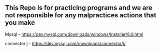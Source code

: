 <!-- # Project Admin

<div align = "center"><img src= "https://user-images.githubusercontent.com/60481830/175817354-a0db6fb3-e4e3-449c-b845-3c23b474dd97.jpeg" >
  
Linkedin - https://www.linkedin.com/in/sikhakolli-srinivas-0638541a9/

Whatsapp - 799558595

Email - 19131a05m5@gvpce.ac.in


#### you can contact me if you have any doubts. Feel free to ask
  
  </div>

 -->
 ## This Repo is for practicing programs and we are not responsible for any malpractices actions that you make


Mysql - https://dev.mysql.com/downloads/windows/installer/8.0.html

connector j - https://dev.mysql.com/downloads/connector/j/
